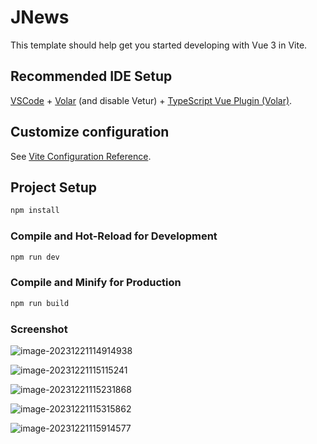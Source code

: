 # JNews

This template should help get you started developing with Vue 3 in Vite.

## Recommended IDE Setup

[VSCode](https://code.visualstudio.com/) + [Volar](https://marketplace.visualstudio.com/items?itemName=Vue.volar) (and disable Vetur) + [TypeScript Vue Plugin (Volar)](https://marketplace.visualstudio.com/items?itemName=Vue.vscode-typescript-vue-plugin).

## Customize configuration

See [Vite Configuration Reference](https://vitejs.dev/config/).

## Project Setup

```sh
npm install
```

### Compile and Hot-Reload for Development

```sh
npm run dev
```

### Compile and Minify for Production

```sh
npm run build
```

### Screenshot

![image-20231221114914938](https://github.com/RingOnTheRoad/JNews/edit/main/ReadMeConfig/image-20231221114914938.png)

![image-20231221115115241](https://github.com/RingOnTheRoad/JNews/edit/main/ReadMeConfig/image-20231221115115241.png)

![image-20231221115231868](https://github.com/RingOnTheRoad/JNews/edit/main/ReadMeConfig/image-20231221115231868.png)

![image-20231221115315862](https://github.com/RingOnTheRoad/JNews/edit/main/ReadMeConfig/image-20231221115315862.png)

![image-20231221115914577](https://github.com/RingOnTheRoad/JNews/edit/main/ReadMeConfig/image-20231221115914577.png)
